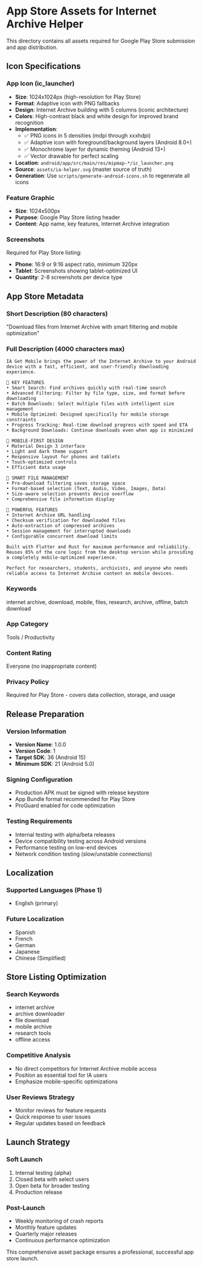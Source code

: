 # App Store Assets for Internet Archive Helper

This directory contains all assets required for Google Play Store submission and app distribution.

## Icon Specifications

### App Icon (ic_launcher)
- **Size**: 1024x1024px (high-resolution for Play Store)
- **Format**: Adaptive icon with PNG fallbacks
- **Design**: Internet Archive building with 5 columns (iconic architecture)
- **Colors**: High-contrast black and white design for improved brand recognition
- **Implementation**: 
  - ✅ PNG icons in 5 densities (mdpi through xxxhdpi)
  - ✅ Adaptive icon with foreground/background layers (Android 8.0+)
  - ✅ Monochrome layer for dynamic theming (Android 13+)
  - ✅ Vector drawable for perfect scaling
- **Location**: `android/app/src/main/res/mipmap-*/ic_launcher.png`
- **Source**: `assets/ia-helper.svg` (master source of truth)
- **Generation**: Use `scripts/generate-android-icons.sh` to regenerate all icons

### Feature Graphic
- **Size**: 1024x500px
- **Purpose**: Google Play Store listing header
- **Content**: App name, key features, Internet Archive integration

### Screenshots
Required for Play Store listing:
- **Phone**: 16:9 or 9:16 aspect ratio, minimum 320px
- **Tablet**: Screenshots showing tablet-optimized UI
- **Quantity**: 2-8 screenshots per device type

## App Store Metadata

### Short Description (80 characters)
"Download files from Internet Archive with smart filtering and mobile optimization"

### Full Description (4000 characters max)
```
IA Get Mobile brings the power of the Internet Archive to your Android device with a fast, efficient, and user-friendly downloading experience.

🚀 KEY FEATURES
• Smart Search: Find archives quickly with real-time search
• Advanced Filtering: Filter by file type, size, and format before downloading
• Batch Downloads: Select multiple files with intelligent size management
• Mobile Optimized: Designed specifically for mobile storage constraints
• Progress Tracking: Real-time download progress with speed and ETA
• Background Downloads: Continue downloads even when app is minimized

📱 MOBILE-FIRST DESIGN
• Material Design 3 interface
• Light and dark theme support
• Responsive layout for phones and tablets
• Touch-optimized controls
• Efficient data usage

🎯 SMART FILE MANAGEMENT
• Pre-download filtering saves storage space
• Format-based selection (Text, Audio, Video, Images, Data)
• Size-aware selection prevents device overflow
• Comprehensive file information display

🔧 POWERFUL FEATURES
• Internet Archive URL handling
• Checksum verification for downloaded files
• Auto-extraction of compressed archives
• Session management for interrupted downloads
• Configurable concurrent download limits

Built with Flutter and Rust for maximum performance and reliability. Reuses 85% of the core logic from the desktop version while providing a completely mobile-optimized experience.

Perfect for researchers, students, archivists, and anyone who needs reliable access to Internet Archive content on mobile devices.
```

### Keywords
internet archive, download, mobile, files, research, archive, offline, batch download

### App Category
Tools / Productivity

### Content Rating
Everyone (no inappropriate content)

### Privacy Policy
Required for Play Store - covers data collection, storage, and usage

## Release Preparation

### Version Information
- **Version Name**: 1.0.0
- **Version Code**: 1
- **Target SDK**: 36 (Android 15)
- **Minimum SDK**: 21 (Android 5.0)

### Signing Configuration
- Production APK must be signed with release keystore
- App Bundle format recommended for Play Store
- ProGuard enabled for code optimization

### Testing Requirements
- Internal testing with alpha/beta releases
- Device compatibility testing across Android versions
- Performance testing on low-end devices
- Network condition testing (slow/unstable connections)

## Localization

### Supported Languages (Phase 1)
- English (primary)

### Future Localization
- Spanish
- French  
- German
- Japanese
- Chinese (Simplified)

## Store Listing Optimization

### Search Keywords
- internet archive
- archive downloader
- file download
- mobile archive
- research tools
- offline access

### Competitive Analysis
- No direct competitors for Internet Archive mobile access
- Position as essential tool for IA users
- Emphasize mobile-specific optimizations

### User Reviews Strategy
- Monitor reviews for feature requests
- Quick response to user issues
- Regular updates based on feedback

## Launch Strategy

### Soft Launch
1. Internal testing (alpha)
2. Closed beta with select users
3. Open beta for broader testing
4. Production release

### Post-Launch
- Weekly monitoring of crash reports
- Monthly feature updates
- Quarterly major releases
- Continuous performance optimization

This comprehensive asset package ensures a professional, successful app store launch.
